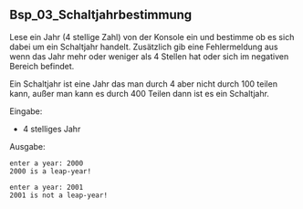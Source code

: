 ##  Bsp_03_Schaltjahrbestimmung

Lese ein Jahr (4 stellige Zahl) von der Konsole ein und bestimme ob es sich dabei um ein Schaltjahr handelt. Zusätzlich gib eine Fehlermeldung aus wenn das Jahr mehr oder weniger als 4 Stellen hat oder sich im negativen Bereich befindet.

Ein Schaltjahr ist eine Jahr das man durch 4 aber nicht durch 100 teilen kann, außer man kann es durch 400 Teilen dann ist es ein Schaltjahr.

Eingabe:

* 4 stelliges Jahr

Ausgabe:

```
enter a year: 2000
2000 is a leap-year!
```

```
enter a year: 2001
2001 is not a leap-year!
```

